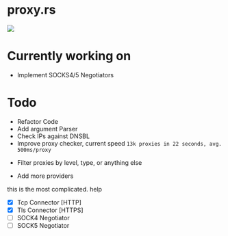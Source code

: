 # proxy.rs
![](https://i.ibb.co/Sw6ctWT/a.png)

# Currently working on 
- Implement SOCKS4/5 Negotiators

# Todo
- Refactor Code
- Add argument Parser
- Check IPs against DNSBL
- Improve proxy checker, current speed `13k proxies in 22 seconds, avg. 500ms/proxy`
+ Filter proxies by level, type, or anything else
- Add more providers

this is the most complicated. help
- [x] Tcp Connector [HTTP]
- [x] Tls Connector [HTTPS]
- [ ] SOCK4 Negotiator
- [ ] SOCK5 Negotiator
